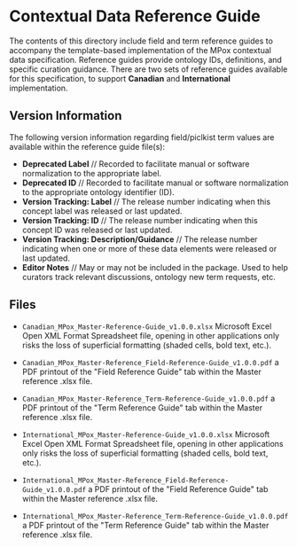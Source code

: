 # <INSERT NAME> Contextual Data Reference Guide

The contents of this directory include field and term reference guides to accompany the template-based implementation of the MPox contextual data specification. Reference guides provide ontology IDs, definitions, and specific curation guidance. There are two sets of reference guides available for this specification, to support **Canadian** and **International** implementation. 

## Version Information

The following version information regarding field/piclkist term values are available within the reference guide file(s):

- **Deprecated Label** // Recorded to facilitate manual or software normalization to the appropriate label.
- **Deprecated ID** // Recorded to facilitate manual or software normalization to the appropriate ontology identifier (ID).
- **Version Tracking: Label** // The release number indicating when this concept label was released or last updated.
- **Version Tracking: ID** // The release number indicating when this concept ID was released or last updated.
- **Version Tracking: Description/Guidance** // The release number indicating when one or more of these data elements were released or last updated.
- **Editor Notes** // May or may not be included in the package. Used to help curators track relevant discussions, ontology new term requests, etc.

## Files

- `Canadian_MPox_Master-Reference-Guide_v1.0.0.xlsx` 
Microsoft Excel Open XML Format Spreadsheet file, opening in other applications only risks the loss of superficial formatting (shaded cells, bold text, etc.). 

- `Canadian_MPox_Master-Reference_Field-Reference-Guide_v1.0.0.pdf` a PDF printout of the "Field Reference Guide" tab within the Master reference .xlsx file.

- `Canadian_MPox_Master-Reference_Term-Reference-Guide_v1.0.0.pdf` a PDF printout of the "Term Reference Guide" tab within the Master reference .xlsx file.

- `International_MPox_Master-Reference-Guide_v1.0.0.xlsx` 
Microsoft Excel Open XML Format Spreadsheet file, opening in other applications only risks the loss of superficial formatting (shaded cells, bold text, etc.). 

- `International_MPox_Master-Reference_Field-Reference-Guide_v1.0.0.pdf` a PDF printout of the "Field Reference Guide" tab within the Master reference .xlsx file.

- `International_MPox_Master-Reference_Term-Reference-Guide_v1.0.0.pdf` a PDF printout of the "Term Reference Guide" tab within the Master reference .xlsx file.
